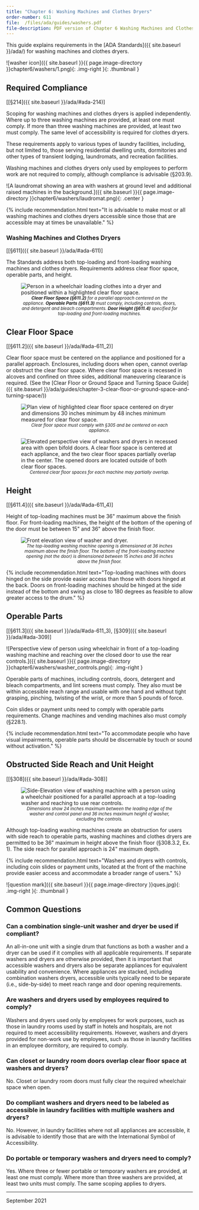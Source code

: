 ```yaml
---
title: "Chapter 6: Washing Machines and Clothes Dryers"
order-number: 611
file:  /files/ada/guides/washers.pdf
file-description: PDF version of Chapter 6 Washing Machines and Clothes Dryers Guide
---
```

This guide explains requirements in the [ADA Standards]({{ site.baseurl }}/ada/) for washing machines and clothes dryers.

![washer icon]({{ site.baseurl }}{{ page.image-directory }}chapter6/washers/1.png){: .img-right }{: .thumbnail }

## Required Compliance

[[§214]({{ site.baseurl }}/ada/#ada-214)]

Scoping for washing machines and clothes dryers is applied independently.  Where up to three washing machines are provided, at least one must comply.  If more than three washing machines are provided, at least two must comply.  The same level of accessibility is required for clothes dryers.

These requirements apply to various types of laundry facilities, including, but not limited to, those serving residential dwelling units, dormitories and other types of transient lodging, laundromats, and recreation facilities.

Washing machines and clothes dryers only used by employees to perform work are not required to comply, although compliance is advisable (§203.9).

![A laundromat showing an area with washers at ground level and additional raised machines in the background.]({{ site.baseurl }}{{ page.image-directory }}chapter6/washers/laudromat.png){: .center }

{% include recommendation.html text="It is advisable to make most or all washing machines and clothes dryers accessible since those that are accessible may at times be unavailable." %}

### Washing Machines and Clothes Dryers

[[§611]({{ site.baseurl }}/ada/#ada-611)]

The Standards address both top-loading and front-loading washing machines and clothes dryers.  Requirements address clear floor space, operable parts, and height.

<figure class="center">
  <img src="{{ site.baseurl }}{{ page.image-directory }}chapter6/washers/2.jpg" alt="Person in a wheelchair loading clothes into a dryer and positioned within a highlighted clear floor space." class="center">
  <figcaption style="text-align:center; font-size:smaller; font-style:oblique;">
    <strong>Clear Floor Space (§611.2)</strong> for a parallel approach centered on the appliance.  
    <strong>Operable Parts (§611.3)</strong> must comply, including controls, doors, and detergent and bleach compartments.  
    <strong>Door Height (§611.4)</strong> specified for top-loading and front-loading machines.  
  </figcaption>
</figure>

## Clear Floor Space

[[§611.2]({{ site.baseurl }}/ada/#ada-611_2)]

Clear floor space must be centered on the appliance and positioned for a parallel approach. Enclosures, including doors when open, cannot overlap or obstruct the clear floor space. Where clear floor space is recessed in alcoves and confined on three sides, additional maneuvering clearance is required. (See the [Clear Floor or Ground Space and Turning Space Guide]({{ site.baseurl }}/ada/guides/chapter-3-clear-floor-or-ground-space-and-turning-space/))

<figure class="center">
  <img src="{{ site.baseurl }}{{ page.image-directory }}chapter6/washers/3.png" alt="Plan view of highlighted clear floor space centered on dryer and dimensions 30 inches minimum by 48 inches minimum measured for clear floor space." class="center">
  <figcaption style="text-align:center; font-size:smaller; font-style:oblique;">
    Clear floor space must comply with §305 and be centered on each appliance.
  </figcaption>
</figure>

<figure class="center">
  <img src="{{ site.baseurl }}{{ page.image-directory }}chapter6/washers/overlapping_cfs.jpg" alt="Elevated perspective view of washers and dryers in recessed area with open bifold doors.  A clear floor space is centered at each appliance, and the two clear floor spaces partially overlap in the center.  The opened doors are located outside of both clear floor spaces." class="center">
  <figcaption style="text-align:center; font-size:smaller; font-style:oblique;">
    Centered clear floor spaces for each machine may partially overlap.
  </figcaption>
</figure>

## Height

[[§611.4]({{ site.baseurl }}/ada/#ada-611_4)]

Height of top-loading machines must be 36" maximum above the finish floor. For front-loading machines, the height of the bottom of the opening of the door must be between 15" and 36" above the finish floor.

<figure class="center">
  <img src="{{ site.baseurl }}{{ page.image-directory }}chapter6/washers/4.jpg" alt="Front elevation view of washer and dryer." class="center">
  <figcaption style="text-align:center; font-size:smaller; font-style:oblique;">
    The top-loading washing machine opening is dimensioned at 36 inches maximum above the finish floor.  
    The bottom of the front-loading machine opening (not the door) is dimensioned between 15 inches and 36 inches above the finish floor.
  </figcaption>
</figure>

{% include recommendation.html text="Top-loading machines with doors hinged on the side provide easier access than those with doors hinged at the back. Doors on front-loading machines should be hinged at the side instead of the bottom and swing as close to 180 degrees as feasible to allow greater access to the drum." %}

## Operable Parts

[[§611.3]({{ site.baseurl }}/ada/#ada-611_3), [§309]({{ site.baseurl }}/ada/#ada-309)]

![Perspective view of person using wheelchair in front of a top-loading washing machine and reaching over the closed door to use the rear controls.]({{ site.baseurl }}{{ page.image-directory }}chapter6/washers/washer_controls.png){: .img-right }

Operable parts of machines, including controls, doors, detergent and bleach compartments, and lint screens must comply.  They also must be within accessible reach range and usable with one hand and without tight grasping, pinching, twisting of the wrist, or more than 5 pounds of force.

Coin slides or payment units need to comply with operable parts requirements.  Change machines and vending machines also must comply (§228.1).

{% include recommendation.html text="To accommodate people who have visual impairments, operable parts should be discernable by touch or sound without activation." %}

## Obstructed Side Reach and Unit Height

[[§308]({{ site.baseurl }}/ada/#ada-308)]

<figure class="img-left">
  <img src="{{ site.baseurl }}{{ page.image-directory }}chapter6/washers/5.jpg" alt="Side-Elevation view of washing machine with a person using a wheelchair positioned for a parallel approach at a top-loading washer and reaching to use rear controls." class="center">
  <figcaption style="text-align:center; font-size:smaller; font-style:oblique;">
    Dimensions show 24 inches maximum between the leading edge of the washer and control panel and 36 inches maximum height of washer, excluding the controls.
  </figcaption>
</figure>

Although top-loading washing machines create an obstruction for users with side reach to operable parts, washing machines and clothes dryers are permitted to be 36" maximum in height above the finish floor (§308.3.2, Ex. 1).  The side reach for parallel approach is 24" maximum depth.

{% include recommendation.html text="Washers and dryers with controls, including coin slides or payment units, located at the front of the machine provide easier access and accommodate a broader range of users." %}

![question mark]({{ site.baseurl }}{{ page.image-directory }}ques.jpg){: .img-right }{: .thumbnail }

## Common Questions

### Can a combination single-unit washer and dryer be used if compliant?

An all-in-one unit with a single drum that functions as both a washer and a dryer can be used if it complies with all applicable requirements. If separate washers and dryers are otherwise provided, then it is important that accessible washers and dryers also be separate appliances for equivalent usability and convenience. Where appliances are stacked, including combination washers dryers, accessible units typically need to be separate (i.e., side-by-side) to meet reach range and door opening requirements.

### Are washers and dryers used by employees required to comply?

Washers and dryers used only by employees for work purposes, such as those in laundry rooms used by staff in hotels and hospitals, are not required to meet accessibility requirements.  However, washers and dryers provided for non-work use by employees, such as those in laundry facilities in an employee dormitory, are required to comply.

### Can closet or laundry room doors overlap clear floor space at washers and dryers?

No.  Closet or laundry room doors must fully clear the required wheelchair space when open.

### Do compliant washers and dryers need to be labeled as accessible in laundry facilities with multiple washers and dryers?

No.  However, in laundry facilities where not all appliances are accessible, it is advisable to identify those that are with the International Symbol of Accessibility.

### Do portable or temporary washers and dryers need to comply?

Yes.  Where three or fewer portable or temporary washers are provided, at least one must comply.  Where more than three washers are provided, at least two units must comply.  The same scoping applies to dryers.

----

September 2021
